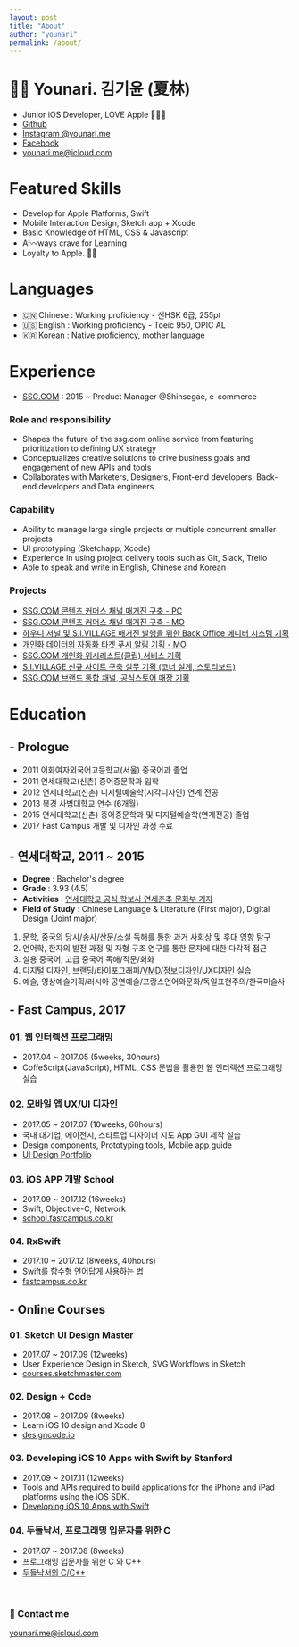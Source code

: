 ```yaml
---
layout: post
title: "About"
author: "younari"
permalink: /about/
---
```


# 👋🏻 Younari. 김기윤 (夏林)

- Junior iOS Developer, LOVE Apple 👍🏻💙
- [Github](https://github.com/younari/tastySwift)
- [Instagram @younari.me](https://www.instagram.com/younari.me/)
- [Facebook](https://www.facebook.com/kiyun.k)
- [younari.me@icloud.com](mailto:younari.me@icloud.com)

# Featured Skills
- Develop for Apple Platforms, Swift
- Mobile Interaction Design, Sketch app + Xcode
- Basic Knowledge of HTML, CSS & Javascript
- Al〰️ways crave	 for Learning
- Loyalty to Apple. 🙏🏻

# Languages
- 🇨🇳 Chinese : Working proficiency - 신HSK 6급, 255pt
- 🇺🇸 English : Working proficiency - Toeic 950, OPIC AL
- 🇰🇷 Korean : Native proficiency, mother language


# Experience
- [SSG.COM](http://www.ssg.com) : 2015 ~ Product Manager @Shinsegae, e-commerce 

### Role and responsibility
- Shapes the future of the ssg.com online service from featuring prioritization to defining UX strategy
- Conceptualizes creative solutions to drive business goals and engagement of new APIs and tools
- Collaborates with Marketers, Designers, Front-end developers, Back-end developers and Data engineers

### Capability
- Ability to manage large single projects or multiple concurrent smaller projects
- UI prototyping (Sketchapp, Xcode)
- Experience in using project delivery tools such as Git, Slack, Trello
- Able to speak and write in English, Chinese and Korean

### Projects
- [SSG.COM 콘텐츠 커머스 채널 매거진 구축 - PC](http://www.ssg.com/contents/lifeMagazineMain.ssg?gnb=magazine)
- [SSG.COM 콘텐츠 커머스 채널 매거진 구축 - MO](m.ssg.com/contents/lifeMagazineMain.ssg)
- [하우디 저널 및 S.I.VILLAGE 매거진 발행을 위한 Back Office 에디터 시스템 기획](http://howdy.ssg.com/contents/journalMain.ssg)
- [개인화 데이터의 자동화 타겟 푸시 알림 기획 - MO](m.ssg.com/personalized/foryou/foryouMain.ssg)
- [SSG.COM 개인화 위시리스트(클립) 서비스 기획](http://www.ssg.com/myssg/myClip/main.ssg)
- [S.I.VILLAGE 신규 사이트 구축 실무 기획 (코너 설계, 스토리보드)](http://www.sivillage.ssg.com)
- [SSG.COM 브랜드 통합 채널, 공식스토어 매장 기획](http://www.ssg.com/special/index.ssg)


# Education
## - Prologue
- 2011 이화여자외국어고등학교(서울) 중국어과 졸업
- 2011 연세대학교(신촌) 중어중문학과 입학
- 2012 연세대학교(신촌) 디지털예술학(시각디자인) 연계 전공
- 2013 북경 사범대학교 연수 (6개월)
- 2015 연세대학교(신촌) 중어중문학과 및 디지털예술학(연계전공) 졸업
- 2017 Fast Campus 개발 및 디자인 과정 수료

## - 연세대학교, 2011 ~ 2015
- **Degree** : Bachelor's degree
- **Grade** : 3.93 (4.5)
- **Activities** : [연세대학교 공식 학보사 연세춘추 문화부 기자](http://chunchu.yonsei.ac.kr) 
- **Field of Study** : Chinese Language & Literature (First major), Digital Design (Joint major)

1. 문학, 중국의 당시/송사/산문/소설 독해를 통한 과거 사회상 및 후대 영향 탐구
2. 언어학, 한자의 발전 과정 및 자형 구조 연구를 통한 문자에 대한 다각적 접근
3. 실용 중국어, 고급 중국어 독해/작문/회화
4. 디지털 디자인, 브랜딩/타이포그래피/[VMD](https://www.behance.net/gallery/49975731/-VMD)/[정보디자인](https://www.behance.net/gallery/49975089/MoMA-Infographic)/UX디자인 실습
5. 예술, 영상예술기획/러시아 공연예술/프랑스언어와문화/독일표현주의/한국미술사


## - Fast Campus, 2017
### 01. **웹 인터렉션 프로그래밍** 
- 2017.04 ~ 2017.05 (5weeks, 30hours) 
- CoffeScript(JavaScript), HTML, CSS 문법을 활용한 웹 인터렉션 프로그래밍 실습

### 02. **모바일 앱 UX/UI 디자인**
- 2017.05 ~ 2017.07 (10weeks, 60hours)
- 국내 대기업, 에이전시, 스타트업 디자이너 지도 App GUI 제작 실습
- Design components, Prototyping tools, Mobile app guide 
- [UI Design Portfolio](https://www.behance.net/gallery/54607233/Organize-your-subscriptions-with-Cash-bot)

### 03. **iOS APP 개발 School**
- 2017.09 ~ 2017.12 (16weeks)
- Swift, Objective-C, Network
- [school.fastcampus.co.kr](http://school.fastcampus.co.kr/dev_ids)

### 04. **RxSwift**
- 2017.10 ~ 2017.12 (8weeks, 40hours)
- Swift를 함수형 언어답게 사용하는 법
- [fastcampus.co.kr](http://www.fastcampus.co.kr/dev_camp_rxswift/)

## - Online Courses
### 01. **Sketch UI Design Master**
- 2017.07 ~ 2017.09 (12weeks)
- User Experience Design in Sketch, SVG Workflows in Sketch
- [courses.sketchmaster.com](http://courses.sketchmaster.com/)

### 02. **Design + Code**
- 2017.08 ~ 2017.09 (8weeks)
- Learn iOS 10 design and Xcode 8
- [designcode.io](https://designcode.io/)

### 03. **Developing iOS 10 Apps with Swift by Stanford**
- 2017.09 ~ 2017.11 (12weeks)
- Tools and APIs required to build applications for the iPhone and iPad platforms using the iOS SDK.
- [Developing iOS 10 Apps with Swift](https://itunes.apple.com/us/course/developing-ios-10-apps-with-swift/id1198467120)

### 04. **두들낙서, 프로그래밍 입문자를 위한 C**
- 2017.07 ~ 2017.08 (8weeks)
- 프로그래밍 입문자를 위한 C 와 C++
- [두들낙서의 C/C++](https://www.inflearn.com/course/c%EC%96%B8%EC%96%B4-%EB%91%90%EB%93%A4%EB%82%99%EC%84%9C/)




<br>

### 💌 Contact me

[younari.me@icloud.com](mailto:younari.me@icloud.com)
